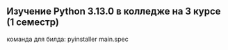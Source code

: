 ## Изучение Python 3.13.0 в колледже на 3 курсе (1 семестр)

команда для билда:
pyinstaller main.spec
